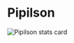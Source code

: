 # Pipilson
<p>
<img align="center" src="https://github-readme-stats.vercel.app/api/top-langs?username=Pipilson&theme=default&title_color=C9D1D9&text_color=C9D1D9&bg_color=161B22&hide_border=true&layout=compact" alt="Pipilson stats card" /></p>

